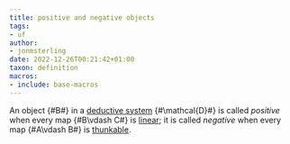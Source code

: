 ```yaml
---
title: positive and negative objects
tags:
- uf
author:
- jonmsterling
date: 2022-12-26T00:21:42+01:00
taxon: definition
macros:
- include: base-macros
---
```


An object {#B#} in a [deductive system](jms-0048) {#\mathcal{D}#} is called *positive* when every map {#B\vdash C#} is [linear](jms-004A); it is called *negative* when every map {#A\vdash B#} is [thunkable](jms-004A).
